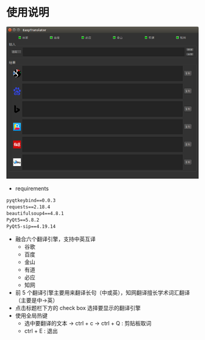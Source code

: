 # 使用说明

![](EasyTranslator_010.bmp)

- requirements

```txt
pyqtkeybind==0.0.3
requests==2.18.4
beautifulsoup4==4.8.1
PyQt5==5.8.2
PyQt5-sip==4.19.14
```

- 融合六个翻译引擎，支持中英互译
    - 谷歌
    - 百度
    - 金山
    - 有道
    - 必应
    - 知网
- 前 5 个翻译引擎主要用来翻译长句（中或英），知网翻译擅长学术词汇翻译（主要是中->英）
- 点击标题栏下方的 check box 选择要显示的翻译引擎
- 使用全局热键
    - 选中要翻译的文本 -> ctrl + c -> ctrl + Q : 剪贴板取词
    - ctrl + E : 退出